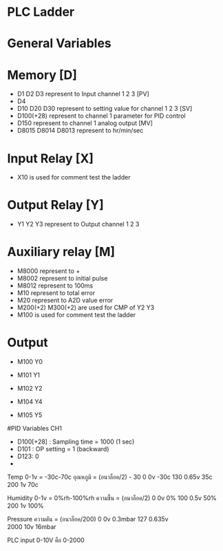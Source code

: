 # PLC Ladder

# General Variables
# Memory [D]
- D1 D2 D3 represent to Input channel 1 2 3 [PV]
- D4 
- D10 D20 D30 represent to setting value for channel 1 2 3 [SV]
- D100(+28) represent to channel 1 parameter for PID control
- D150 represent to channel 1 analog output [MV]
- D8015 D8014 D8013 represent to hr/min/sec
# Input Relay [X]
- X10 is used for comment test the ladder
# Output Relay [Y]
- Y1 Y2 Y3 represent to Output channel 1 2 3
# Auxiliary relay [M]
- M8000 represent to +
- M8002 represent to initial pulse
- M8012 represent to 100ms
- M10 represent to total error
- M20 represent to A2D value error
- M200(+2) M300(+2) are used for CMP of Y2 Y3 
- M100 is used for comment test the ladder
# Output
- M100 Y0
- M101 Y1
- M102 Y2

- M104 Y4
- M105 Y5



#PID Variables CH1
- D100[+28] : Sampling time = 1000 (1 sec)
- D101 : OP setting = 1 (backward)
- D123: 0
- 

Temp 
0-1v  = -30c-70c
อุณหภูมิ = (อนาล็อค/2) - 30
0	0v 	-30c
130	0.65v	 35c
200	1v 	 70c

Humidity
0-1v = 0%rh-100%rh
ความชื้น = (อนาล็อค/2)
0	0v	0%
100	0.5v	50%
200	1v	100%

Pressure
ความดัน = (อนาล็อค/200)
0	0v	0.3mbar
127	0.635v	
2000	10v	16mbar

PLC input 0-10V คือ 0-2000